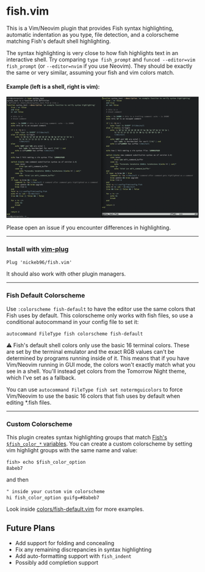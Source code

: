 # fish.vim

This is a Vim/Neovim plugin that provides Fish syntax highlighting, automatic indentation as you type, file detection, and a colorscheme matching Fish's default shell highlighting.

The syntax highlighting is very close to how fish highlights text in an interactive shell.  Try comparing `type fish_prompt` and `funced --editor=vim fish_prompt` (or `--editor=nvim` if you use Neovim).  They should be exactly the same or very similar, assuming your fish and vim colors match.

#### Example (left is a shell, right is vim):

![comparison example](./media/fish.vim-comparison-screen-shot.png)

Please open an issue if you encounter differences in highlighting.

---

### Install with [vim-plug](https://github.com/junegunn/vim-plug)
```vim
Plug 'nickeb96/fish.vim'
```

It should also work with other plugin managers.

---

### Fish Default Colorscheme

Use `:colorscheme fish-default` to have the editor use the same colors that Fish uses by default.  This colorscheme only works with fish files, so use a conditional autocommand in your config file to set it:

```vim
autocommand FileType fish colorscheme fish-default
```

:warning: Fish's default shell colors only use the basic 16 terminal colors.  These are set by the terminal emulator and the exact RGB values can't be determined by programs running inside of it.  This means that if you have Vim/Neovim running in GUI mode, the colors won't exactly match what you see in a shell.  You'll instead get colors from the Tomorrow Night theme, which I've set as a fallback.

You can use `autocommand FileType fish set notermguicolors` to force Vim/Neovim to use the basic 16 colors that fish uses by default when editing \*.fish files.

---

### Custom Colorscheme

This plugin creates syntax highlighting groups that match [Fish's `$fish_color_*` variables](https://fishshell.com/docs/current/interactive.html?highlight=color%20variables#variables-color).  You can create a custom colorscheme by setting vim highlight groups with the same name and value:

```shell
fish> echo $fish_color_option
8abeb7
```

and then

```vim
" inside your custom vim colorscheme
hi fish_color_option guifg=#8abeb7
```

Look inside [colors/fish-default.vim](./colors/fish-default.vim) for more examples.


## Future Plans

- Add support for folding and concealing
- Fix any remaining discrepancies in syntax highlighting
- Add auto-formatting support with `fish_indent`
- Possibly add completion support

